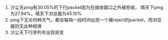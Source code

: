 1. 沙尘天ping有30.05%的下行packet因为在接收窗口之外被拒收， 晴天下ping为27.94%，晴天下浏览器为45.10%
2. ping下无论何种天气，都会每隔一段时间出现一个被reject的packet，而浏览器则无此种规律
3. 沙尘天下行序列号出现突变
